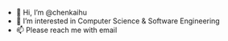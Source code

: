 - 👋 Hi, I’m @chenkaihu
- 👀 I’m interested in Computer Science & Software Engineering
- 📫 Please reach me with email

<!---
chenkaihu/chenkaihu is a ✨ special ✨ repository because its `README.md` (this file) appears on your GitHub profile.
You can click the Preview link to take a look at your changes.
--->
